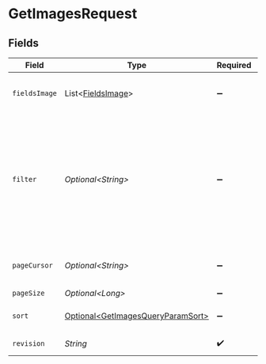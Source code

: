 # GetImagesRequest


## Fields

| Field                                                                                                                                                                                                                                                                                                                                                                                                                                                                 | Type                                                                                                                                                                                                                                                                                                                                                                                                                                                                  | Required                                                                                                                                                                                                                                                                                                                                                                                                                                                              | Description                                                                                                                                                                                                                                                                                                                                                                                                                                                           |
| --------------------------------------------------------------------------------------------------------------------------------------------------------------------------------------------------------------------------------------------------------------------------------------------------------------------------------------------------------------------------------------------------------------------------------------------------------------------- | --------------------------------------------------------------------------------------------------------------------------------------------------------------------------------------------------------------------------------------------------------------------------------------------------------------------------------------------------------------------------------------------------------------------------------------------------------------------- | --------------------------------------------------------------------------------------------------------------------------------------------------------------------------------------------------------------------------------------------------------------------------------------------------------------------------------------------------------------------------------------------------------------------------------------------------------------------- | --------------------------------------------------------------------------------------------------------------------------------------------------------------------------------------------------------------------------------------------------------------------------------------------------------------------------------------------------------------------------------------------------------------------------------------------------------------------- |
| `fieldsImage`                                                                                                                                                                                                                                                                                                                                                                                                                                                         | List\<[FieldsImage](../../models/operations/FieldsImage.md)>                                                                                                                                                                                                                                                                                                                                                                                                          | :heavy_minus_sign:                                                                                                                                                                                                                                                                                                                                                                                                                                                    | For more information please visit https://developers.klaviyo.com/en/v2024-10-15/reference/api-overview#sparse-fieldsets                                                                                                                                                                                                                                                                                                                                               |
| `filter`                                                                                                                                                                                                                                                                                                                                                                                                                                                              | *Optional\<String>*                                                                                                                                                                                                                                                                                                                                                                                                                                                   | :heavy_minus_sign:                                                                                                                                                                                                                                                                                                                                                                                                                                                    | For more information please visit https://developers.klaviyo.com/en/v2024-10-15/reference/api-overview#filtering<br>Allowed field(s)/operator(s):<br>`id`: `any`, `equals`<br>`updated_at`: `greater-or-equal`, `greater-than`, `less-or-equal`, `less-than`<br>`format`: `any`, `equals`<br>`name`: `any`, `contains`, `ends-with`, `equals`, `starts-with`<br>`size`: `greater-or-equal`, `greater-than`, `less-or-equal`, `less-than`<br>`hidden`: `any`, `equals` |
| `pageCursor`                                                                                                                                                                                                                                                                                                                                                                                                                                                          | *Optional\<String>*                                                                                                                                                                                                                                                                                                                                                                                                                                                   | :heavy_minus_sign:                                                                                                                                                                                                                                                                                                                                                                                                                                                    | For more information please visit https://developers.klaviyo.com/en/v2024-10-15/reference/api-overview#pagination                                                                                                                                                                                                                                                                                                                                                     |
| `pageSize`                                                                                                                                                                                                                                                                                                                                                                                                                                                            | *Optional\<Long>*                                                                                                                                                                                                                                                                                                                                                                                                                                                     | :heavy_minus_sign:                                                                                                                                                                                                                                                                                                                                                                                                                                                    | Default: 20. Min: 1. Max: 100.                                                                                                                                                                                                                                                                                                                                                                                                                                        |
| `sort`                                                                                                                                                                                                                                                                                                                                                                                                                                                                | [Optional\<GetImagesQueryParamSort>](../../models/operations/GetImagesQueryParamSort.md)                                                                                                                                                                                                                                                                                                                                                                              | :heavy_minus_sign:                                                                                                                                                                                                                                                                                                                                                                                                                                                    | For more information please visit https://developers.klaviyo.com/en/v2024-10-15/reference/api-overview#sorting                                                                                                                                                                                                                                                                                                                                                        |
| `revision`                                                                                                                                                                                                                                                                                                                                                                                                                                                            | *String*                                                                                                                                                                                                                                                                                                                                                                                                                                                              | :heavy_check_mark:                                                                                                                                                                                                                                                                                                                                                                                                                                                    | API endpoint revision (format: YYYY-MM-DD[.suffix])                                                                                                                                                                                                                                                                                                                                                                                                                   |